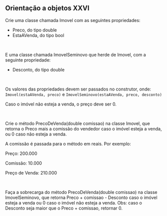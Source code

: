 ## Orientação a objetos XXVI

Crie uma classe chamada Imovel com as seguintes propriedades:

- Preco, do tipo double
- EstaAVenda, do tipo bool

&nbsp;

E uma classe chamada ImovelSeminovo que herde de Imovel, com a seguinte propriedade:

- Desconto, do tipo double

&nbsp;

Os valores das propriedades devem ser passados no construtor, onde:
`Imovel(estaAVenda, preco)` e
`ImovelSeminovo(estaAVenda, preco, desconto)`

 Caso o imóvel não esteja a venda, o preço deve ser 0. 

&nbsp;

Crie o método PrecoDeVenda(double comissao) na classe Imovel, que retorna o Preco mais a comissão do vendedor caso o imóvel esteja a venda, ou 0 caso não esteja a venda.

A comissão é passada para o método em reais. Por exemplo:

Preço: 200.000

Comissão: 10.000

Preço de Venda: 210.000

&nbsp;

Faça a sobrecarga do método PrecoDeVenda(double comissao) na classe ImovelSeminovo, que retorna Preco + comissao - Desconto caso o imóvel esteja a venda ou 0 caso o imóvel não esteja a venda. Obs: caso o Desconto seja maior que o Preco + comissao, retornar 0.